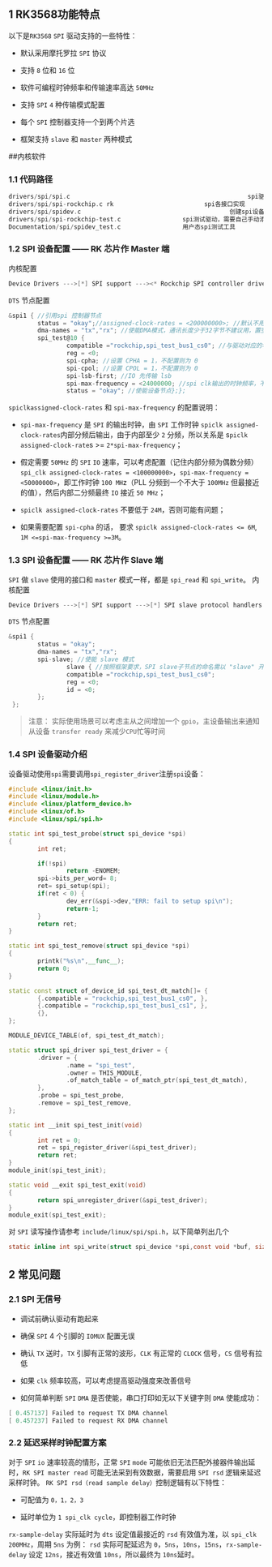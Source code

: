 
## 1 RK3568功能特点

以下是`RK3568` `SPI` 驱动支持的一些特性︰

- 默认采用摩托罗拉 `SPI` 协议
    
- 支持 `8` 位和 `16` 位
    
- 软件可编程时钟频率和传输速率高达 `50MHz`
    
- 支持 `SPI` `4` 种传输模式配置
    
- 每个 `SPI` 控制器支持一个到两个片选
    
- 框架支持 `slave` 和 `master` 两种模式
    

##内核软件

### 1.1 代码路径

```C
drivers/spi/spi.c                                                 spi驱动框架
drivers/spi/spi-rockchip.c rk                         spi各接口实现
drivers/spi/spidev.c                                         创建spi设备节点，用户态使用。
drivers/spi/spi-rockchip-test.c                 spi测试驱动，需要自己手动添加到Makefile编译
Documentation/spi/spidev_test.c                 用户态spi测试工具
```

### 1.2 SPI 设备配置 —— RK 芯片作 Master 端

内核配置

```C
Device Drivers --->[*] SPI support ---><* Rockchip SPI controller driver
```

`DTS` 节点配置

```C
&spi1 { //引用spi 控制器节点
        status = "okay";//assigned-clock-rates = <200000000>; //默认不用配置，SPI 设备工作时钟值，io 时钟由工作时钟分频获取
        dma-names = "tx","rx"; //使能DMA模式，通讯长度少于32字节不建议用，置空赋值去掉使能，如"dma-names;";//rx-sample-delay-ns = <10>; //默认不用配置，读采样延时
        spi_test@10 {
                compatible ="rockchip,spi_test_bus1_cs0"; //与驱动对应的名字
                reg = <0;
                spi-cpha; //设置 CPHA = 1，不配置则为 0
                spi-cpol; //设置 CPOL = 1，不配置则为 0
                spi-lsb-first; //IO 先传输 lsb
                spi-max-frequency = <24000000; //spi clk输出的时钟频率，不超过50M
                status = "okay"; //使能设备节点};};
```

`spiclkassigned-clock-rates` 和 `spi-max-frequency` 的配置说明：

- `spi-max-frequency` 是 `SPI` 的输出时钟，由 `SPI` 工作时钟 `spiclk assigned-clock-rates`内部分频后输出，由于内部至少 `2` 分频，所以关系是 s`piclk assigned-clock-rate`s >= `2*spi-max-frequency`；
    
- 假定需要 `50MHz` 的 `SPI` `IO` 速率，可以考虑配置（记住内部分频为偶数分频）`spi_clk assigned-clock-rates = <100000000>`，`spi-max-frequency =<50000000>`，即工作时钟 `100 MH`z（PLL 分频到一个不大于 `100MHz` 但最接近的值），然后内部二分频最终 `IO` 接近 `50 MHz`；
    
- `spiclk assigned-clock-rates` 不要低于 `24M`，否则可能有问题；
    
- 如果需要配置 `spi-cpha` 的话， 要求 `spiclk assigned-clock-rates <= 6M`, `1M <=spi-max-frequency >=3M`。
    

### 1.3 SPI 设备配置 —— RK 芯片作 Slave 端

`SPI` 做 `slave` 使用的接口和 `master` 模式一样，都是 `spi_read` 和 `spi_write`。 内核配置

```C
Device Drivers --->[*] SPI support --->[*] SPI slave protocol handlers
```

`DTS` 节点配置

```C
&spi1 {
        status = "okay";
        dma-names = "tx","rx";
        spi-slave; //使能 slave 模式
                slave { //按照框架要求，SPI slave子节点的命名需以 "slave" 开始
                compatible ="rockchip,spi_test_bus1_cs0";
                reg = <0;
                id = <0;
        };
 };
```

> 注意： 实际使用场景可以考虑主从之间增加一个 `gpio`，主设备输出来通知从设备 `transfer ready` 来减少`CPU`忙等时间

### 1.4 SPI 设备驱动介绍

设备驱动使用`spi`需要调用`spi_register_driver`注册`spi`设备：

```C++
#include <linux/init.h>
#include <linux/module.h>
#include <linux/platform_device.h>
#include <linux/of.h>
#include <linux/spi/spi.h>

static int spi_test_probe(struct spi_device *spi)
{
        int ret;

        if(!spi)
                return -ENOMEM;
        spi->bits_per_word= 8;
        ret= spi_setup(spi);
        if(ret < 0) {
                dev_err(&spi->dev,"ERR: fail to setup spi\n");
                return-1;
        }
        return ret;
}

static int spi_test_remove(struct spi_device *spi)
{
        printk("%s\n",__func__);
        return 0;
}

static const struct of_device_id spi_test_dt_match[]= {
        {.compatible = "rockchip,spi_test_bus1_cs0", },
        {.compatible = "rockchip,spi_test_bus1_cs1", },
        {},
};

MODULE_DEVICE_TABLE(of, spi_test_dt_match);

static struct spi_driver spi_test_driver = {
        .driver = {
                .name = "spi_test",
                .owner = THIS_MODULE,
                .of_match_table = of_match_ptr(spi_test_dt_match),
        },
        .probe = spi_test_probe,
        .remove = spi_test_remove,
};

static int __init spi_test_init(void)
{
        int ret = 0;
        ret = spi_register_driver(&spi_test_driver);
        return ret;
}
module_init(spi_test_init);

static void __exit spi_test_exit(void)
{
        return spi_unregister_driver(&spi_test_driver);
}
module_exit(spi_test_exit);
```

对 `SPI` 读写操作请参考 `include/linux/spi/spi.h`，以下简单列出几个

```C
static inline int spi_write(struct spi_device *spi,const void *buf, size_t len)static inline int spi_read(struct spi_device *spi,void *buf, size_t len)static inline int spi_write_and_read(structspi_device *spi, const void *tx_buf, void *rx_buf,size_t len)
```

## 2 常见问题

### 2.1 SPI 无信号

- 调试前确认驱动有跑起来
    
- 确保 `SPI` 4 个引脚的 `IOMUX` 配置无误
    
- 确认 `TX` 送时，`TX` 引脚有正常的波形，`CLK` 有正常的 `CLOCK` 信号，`CS` 信号有拉低
    
- 如果 `clk` 频率较高，可以考虑提高驱动强度来改善信号
    
- 如何简单判断 `SPI` `DMA` 是否使能，串口打印如无以下关键字则 `DMA` 使能成功：
    

```C
[ 0.457137] Failed to request TX DMA channel
[ 0.457237] Failed to request RX DMA channel
```

### 2.2 延迟采样时钟配置方案

对于 `SPI` `io` 速率较高的情形，正常 `SPI` `mode` 可能依旧无法匹配外接器件输出延时，`RK SPI master read` 可能无法采到有效数据，需要启用 `SPI rsd` 逻辑来延迟采样时钟。 `RK SPI rsd（read sample delay）`控制逻辑有以下特性：

- 可配值为 `0，1，2，3`
    
- 延时单位为 `1 spi_clk cycle`，即控制器工作时钟
    

`rx-sample-delay` 实际延时为 `dts` 设定值最接近的 `rsd` 有效值为准，以 `spi_clk` `200MHz`，周期 `5ns` 为例： `rsd` 实际可配延迟为 `0`，`5ns`，`10ns`，`15ns`，`rx-sample-delay` 设定 `12ns`，接近有效值 `10ns`，所以最终为 `10ns`延时。